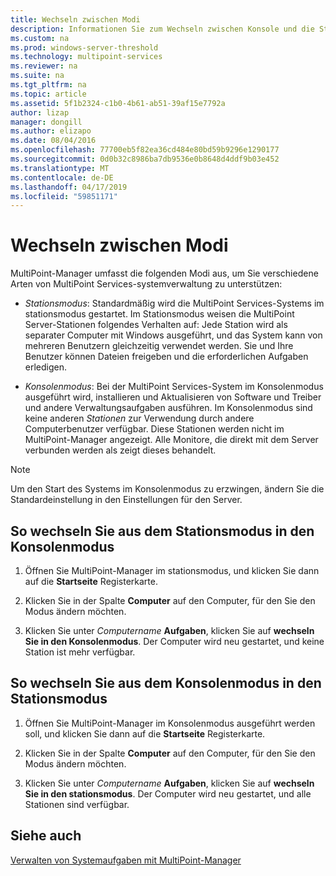 ```yaml
---
title: Wechseln zwischen Modi
description: Informationen Sie zum Wechseln zwischen Konsole und die Station-Modus in MultiPoint Services
ms.custom: na
ms.prod: windows-server-threshold
ms.technology: multipoint-services
ms.reviewer: na
ms.suite: na
ms.tgt_pltfrm: na
ms.topic: article
ms.assetid: 5f1b2324-c1b0-4b61-ab51-39af15e7792a
author: lizap
manager: dongill
ms.author: elizapo
ms.date: 08/04/2016
ms.openlocfilehash: 77700eb5f82ea36cd484e80bd59b9296e1290177
ms.sourcegitcommit: 0d0b32c8986ba7db9536e0b8648d4ddf9b03e452
ms.translationtype: MT
ms.contentlocale: de-DE
ms.lasthandoff: 04/17/2019
ms.locfileid: "59851171"
---
```

# <a name="switch-between-modes"></a>Wechseln zwischen Modi
MultiPoint-Manager umfasst die folgenden Modi aus, um Sie verschiedene Arten von MultiPoint Services-systemverwaltung zu unterstützen:  
  
-   *Stationsmodus*: Standardmäßig wird die MultiPoint Services-Systems im stationsmodus gestartet. Im Stationsmodus weisen die MultiPoint Server-Stationen folgendes Verhalten auf: Jede Station wird als separater Computer mit Windows ausgeführt, und das System kann von mehreren Benutzern gleichzeitig verwendet werden. Sie und Ihre Benutzer können Dateien freigeben und die erforderlichen Aufgaben erledigen.  
  
-   *Konsolenmodus*: Bei der MultiPoint Services-System im Konsolenmodus ausgeführt wird, installieren und Aktualisieren von Software und Treiber und andere Verwaltungsaufgaben ausführen. Im Konsolenmodus sind keine anderen *Stationen* zur Verwendung durch andere Computerbenutzer verfügbar. Diese Stationen werden nicht im MultiPoint-Manager angezeigt. Alle Monitore, die direkt mit dem Server verbunden werden als zeigt dieses behandelt.   
  
> [!NOTE]  
> Um den Start des Systems im Konsolenmodus zu erzwingen, ändern Sie die Standardeinstellung in den Einstellungen für den Server.  
## <a name="to-switch-from-station-mode-to-console-mode"></a>So wechseln Sie aus dem Stationsmodus in den Konsolenmodus  
  
1.  Öffnen Sie MultiPoint-Manager im stationsmodus, und klicken Sie dann auf die **Startseite** Registerkarte.  
  
2.  Klicken Sie in der Spalte **Computer** auf den Computer, für den Sie den Modus ändern möchten.  
  
3.  Klicken Sie unter *Computername* **Aufgaben**, klicken Sie auf **wechseln Sie in den Konsolenmodus**. Der Computer wird neu gestartet, und keine Station ist mehr verfügbar.  
  
## <a name="to-switch-from-console-mode-to-station-mode"></a>So wechseln Sie aus dem Konsolenmodus in den Stationsmodus  
  
1.  Öffnen Sie MultiPoint-Manager im Konsolenmodus ausgeführt werden soll, und klicken Sie dann auf die **Startseite** Registerkarte.  
  
2.  Klicken Sie in der Spalte **Computer** auf den Computer, für den Sie den Modus ändern möchten.  
  
3.  Klicken Sie unter *Computername* **Aufgaben**, klicken Sie auf **wechseln Sie in den stationsmodus**. Der Computer wird neu gestartet, und alle Stationen sind verfügbar.  
  
## <a name="see-also"></a>Siehe auch  
[Verwalten von Systemaufgaben mit MultiPoint-Manager](Manage-System-Tasks-Using-MultiPoint-Manager.md)